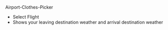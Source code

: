 Airport-Clothes-Picker

- Select Flight
- Shows your leaving destination weather and arrival destination weather
